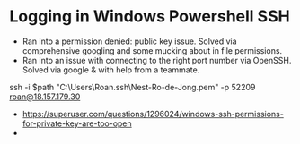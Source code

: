 
# Logging in Windows Powershell SSH
* Ran into a permission denied: public key issue. Solved via comprehensive googling and some mucking about in file permissions.
* Ran into an issue with connecting to the right port number via OpenSSH. Solved via google & with help from a teammate.

 ssh -i $path "C:\Users\Roan\.ssh\Nest-Ro-de-Jong.pem" -p 52209 roan@18.157.179.30

* https://superuser.com/questions/1296024/windows-ssh-permissions-for-private-key-are-too-open
* 